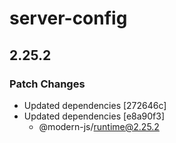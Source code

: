 # server-config

## 2.25.2

### Patch Changes

- Updated dependencies [272646c]
- Updated dependencies [e8a90f3]
  - @modern-js/runtime@2.25.2
